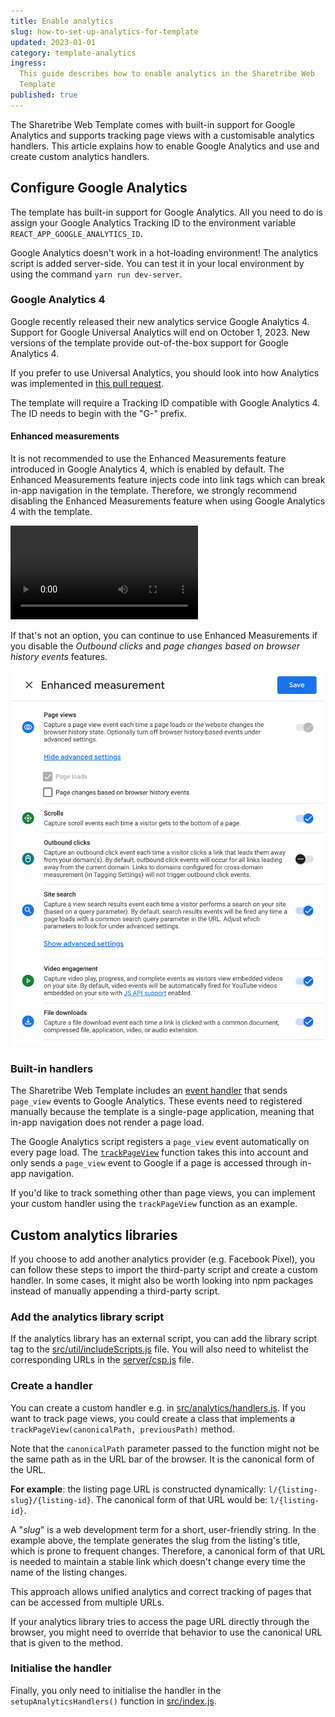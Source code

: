 ```yaml
---
title: Enable analytics
slug: how-to-set-up-analytics-for-template
updated: 2023-01-01
category: template-analytics
ingress:
  This guide describes how to enable analytics in the Sharetribe Web
  Template
published: true
---
```


The Sharetribe Web Template comes with built-in support for Google
Analytics and supports tracking page views with a customisable analytics
handlers. This article explains how to enable Google Analytics and use
and create custom analytics handlers.

## Configure Google Analytics

The template has built-in support for Google Analytics. All you need to
do is assign your Google Analytics Tracking ID to the environment
variable `REACT_APP_GOOGLE_ANALYTICS_ID`.

<info>

Google Analytics doesn't work in a hot-loading environment! The
analytics script is added server-side. You can test it in your local
environment by using the command `yarn run dev-server`.

</info>

### Google Analytics 4

Google recently released their new analytics service Google Analytics 4.
Support for Google Universal Analytics will end on October 1, 2023. New
versions of the template provide out-of-the-box support for Google
Analytics 4.

If you prefer to use Universal Analytics, you should look into how
Analytics was implemented in
[this pull request](https://github.com/sharetribe/ftw-daily/pull/1508).

<info>

The template will require a Tracking ID compatible with Google
Analytics 4. The ID needs to begin with the "G-" prefix.

</info>

#### Enhanced measurements

It is not recommended to use the Enhanced Measurements feature
introduced in Google Analytics 4, which is enabled by default. The
Enhanced Measurements feature injects code into link tags which can
break in-app navigation in the template. Therefore, we strongly
recommend disabling the Enhanced Measurements feature when using Google
Analytics 4 with the template.

<video>
    <source src='./turn-off-enhanced-measurements.mp4' type='video/mp4'>
    <source src='./turn-off-enhanced-measurements.webm' type='video/webm'>
    <source src='./turn-off-enhanced-measurements.ogv' type='video/ogg'>
</video>

If that's not an option, you can continue to use Enhanced Measurements
if you disable the _Outbound clicks_ and _page changes based on browser
history events_ features.

![Disable Outbound clicks](./disable.png)

### Built-in handlers

The Sharetribe Web Template includes an
[event handler](https://github.com/sharetribe/web-template/blob/main/src/analytics/handlers.js#L9)
that sends `page_view` events to Google Analytics. These events need to
registered manually because the template is a single-page application,
meaning that in-app navigation does not render a page load.

The Google Analytics script registers a `page_view` event automatically
on every page load. The
[`trackPageView`](https://github.com/sharetribe/web-template/blob/main/src/analytics/handlers.js#L9)
function takes this into account and only sends a `page_view` event to
Google if a page is accessed through in-app navigation.

If you'd like to track something other than page views, you can
implement your custom handler using the `trackPageView` function as an
example.

## Custom analytics libraries

If you choose to add another analytics provider (e.g. Facebook Pixel),
you can follow these steps to import the third-party script and create a
custom handler. In some cases, it might also be worth looking into npm
packages instead of manually appending a third-party script.

### Add the analytics library script

If the analytics library has an external script, you can add the library
script tag to the
[src/util/includeScripts.js](https://github.com/sharetribe/web-template/blob/main/src/util/includeScripts.js)
file. You will also need to whitelist the corresponding URLs in the
[server/csp.js](https://github.com/sharetribe/web-template/blob/main/server/csp.js)
file.

### Create a handler

You can create a custom handler e.g. in
[src/analytics/handlers.js](https://github.com/sharetribe/web-template/blob/main/src/analytics/handlers.js).
If you want to track page views, you could create a class that
implements a `trackPageView(canonicalPath, previousPath)` method.

Note that the `canonicalPath` parameter passed to the function might not
be the same path as in the URL bar of the browser. It is the canonical
form of the URL.

**For example**: the listing page URL is constructed dynamically:
`l/{listing-slug}/{listing-id}`. The canonical form of that URL would
be: `l/{listing-id}`.

<info>

A "_slug_" is a web development term for a short, user-friendly string.
In the example above, the template generates the slug from the listing's
title, which is prone to frequent changes. Therefore, a canonical form
of that URL is needed to maintain a stable link which doesn't change
every time the name of the listing changes.

</info>

This approach allows unified analytics and correct tracking of pages
that can be accessed from multiple URLs.

If your analytics library tries to access the page URL directly through
the browser, you might need to override that behavior to use the
canonical URL that is given to the method.

### Initialise the handler

Finally, you only need to initialise the handler in the
`setupAnalyticsHandlers()` function in
[src/index.js](https://github.com/sharetribe/web-template/blob/main/src/index.js).
